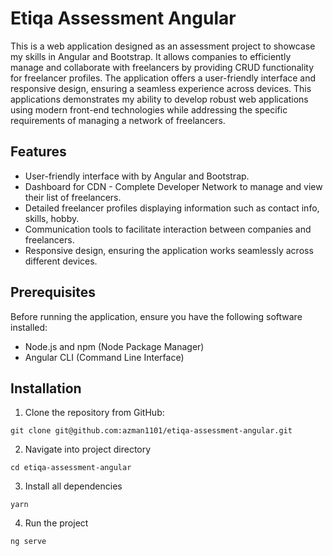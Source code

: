 # Etiqa Assessment Angular

This is a web application designed as an assessment project to showcase my skills in Angular and Bootstrap. It allows companies to efficiently manage and collaborate with freelancers by providing CRUD functionality for freelancer profiles. The application offers a user-friendly interface and responsive design, ensuring a seamless experience across devices. This applications demonstrates my ability to develop robust web applications using modern front-end technologies while addressing the specific requirements of managing a network of freelancers.
## Features

- User-friendly interface with by Angular and Bootstrap.
- Dashboard for CDN - Complete Developer Network to manage and view their list of freelancers.
- Detailed freelancer profiles displaying information such as contact info, skills, hobby.
- Communication tools to facilitate interaction between companies and freelancers.
- Responsive design, ensuring the application works seamlessly across different devices.

## Prerequisites

Before running the application, ensure you have the following software installed:

- Node.js and npm (Node Package Manager)
- Angular CLI (Command Line Interface)

## Installation

1. Clone the repository from GitHub:
```shell
git clone git@github.com:azman1101/etiqa-assessment-angular.git
```

2. Navigate into project directory
```shell
cd etiqa-assessment-angular
```

3. Install all dependencies
```shell
yarn
```

4. Run the project
```shell
ng serve
```
